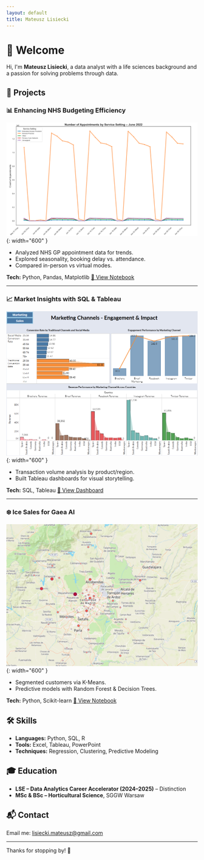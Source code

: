 ```yaml
---
layout: default
title: Mateusz Lisiecki
---
```


# 👋 Welcome

Hi, I'm **Mateusz Lisiecki**, a data analyst with a life sciences background and a passion for solving problems through data.

## 💼 Projects

### 📊 Enhancing NHS Budgeting Efficiency
![NHS Analysis](NHS.png){: width="600" }

- Analyzed NHS GP appointment data for trends.
- Explored seasonality, booking delay vs. attendance.
- Compared in-person vs virtual modes.

**Tech:** Python, Pandas, Matplotlib [📂 View Notebook](#)

---

### 📈 Market Insights with SQL & Tableau
![Market Analysis](2MArket.png){: width="600" }

- Transaction volume analysis by product/region.
- Built Tableau dashboards for visual storytelling.

**Tech:** SQL, Tableau [🧠 View Dashboard](https://public.tableau.com/app/profile/mateusz.lisiecki/viz/2Market_17421990875850/Dashboard1)

---

### ❄️ Ice Sales for Gaea AI
![Ice Sales](GAEA_AI.png){: width="600" }

- Segmented customers via K-Means.
- Predictive models with Random Forest & Decision Trees.

**Tech:** Python, Scikit-learn [📂 View Notebook](#)

## 🛠️ Skills
- **Languages:** Python, SQL, R
- **Tools:** Excel, Tableau, PowerPoint
- **Techniques:** Regression, Clustering, Predictive Modeling

## 🎓 Education
- **LSE – Data Analytics Career Accelerator (2024–2025)** – Distinction
- **MSc & BSc – Horticultural Science**, SGGW Warsaw

## 📬 Contact
Email me: [lisiecki.mateusz@gmail.com](mailto:lisiecki.mateusz@gmail.com)

---

Thanks for stopping by! 🚀
